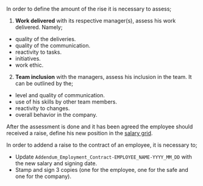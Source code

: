 In order to define the amount of the rise it is necessary to assess;

1. **Work delivered** with its respective manager(s), assess his work delivered. Namely;
  * quality of the deliveries.
  * quality of the communication.
  * reactivity to tasks.
  * initiatives.
  * work ethic.
2. **Team inclusion** with the managers, assess his inclusion in the team. It can be outlined by the;
  * level and quality of communication.
  * use of his skills by other team members.
  * reactivity to changes.
  * overall behavior in the company.

After the assessment is done and it has been agreed the employee should received a raise, define his new position in the [salary grid](https://github.com/Wiredcraft/wiredcraft.com/wiki/How-to-recruit-somebody#sidenotes).

In order to addend a raise to the contract of an employee, it is necessary to;

* Update `Addendum_Employment_Contract-EMPLOYEE_NAME-YYYY_MM_DD` with the new salary and signing date.
* Stamp and sign 3 copies (one for the employee, one for the safe and one for the company).